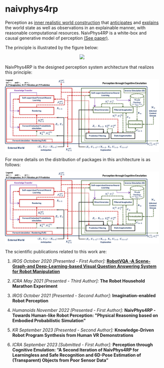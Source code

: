 # naivphys4rp
Perception as [inner realistic world construction](https://github.com/NaivPhys4RP/belief_state/) that [anticipates](https://github.com/NaivPhys4RP/forward_simulation_rendering/) and [explains](https://github.com/NaivPhys4RP/inverse_simulation/) the world state as well as observations in an explainable manner, with reasonable computational resources. NaivPhys4RP is a white-box and causal generative model of perception [(See paper)](http://dx.doi.org/10.1109/Humanoids53995.2022.10000153).

The principle is illustrated by the figure below:


<p align=center>
<img src="resources/Architecture_V2.png"></img>
</p>

NaivPhys4RP is the designed perception system architecture that realizes this principle:


<p align=center>
<img src="resources/Architecture_V3.png"></img>
</p>


For more details on the distribution of packages in this architecture is as follows:


<p align=center>
<img src="resources/Architecture_V3.png"></img>
</p>

The scientific publications related to this work are:

1. *IROS October 2020 [Presented - First Author]:*
**[RobotVQA -A Scene-Graph-and Deep-Learning-based Visual Question Answering System for Robot Manipulation](https://ieeexplore.ieee.org/document/9341186)**

2. *ICRA May 2021 [Presented - Third Author]:*
**The Robot Household Marathon Experiment**

3. *IROS October 2021 [Presented - Second Author]:*
**Imagination-enabled Robot Perception**

4. *Humanoids November 2022 [Presented - First Author]:*
**NaivPhys4RP -Towards Human-like Robot Perception: "Physical Reasoning based on Embodied Probabilistic Simulation"**

5. *KR September 2023 [Presented - Second Author]:*
**Knowledge-Driven Robot Program Synthesis from Human VR Demonstrations**

6. *ICRA September 2023 [Submitted - First Author]:* 
**Perception through Cognitive Emulation: “A Second Iteration of NaivPhys4RP for Learningless and Safe Recognition and 6D-Pose Estimation of (Transparent) Objects from Poor Sensor Data”**
